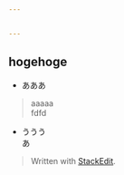 ```yaml
---


---
```


<h2 id="hogehoge">hogehoge</h2>
<ul>
<li>あああ</li>
</ul>
<blockquote>
<p>aaaaa<br>
fdfd</p>
</blockquote>
<ul>
<li>ううう<br>
あ</li>
</ul>
<blockquote>
<p>Written with <a href="https://stackedit.io/">StackEdit</a>.</p>
</blockquote>

